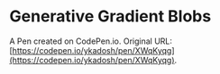 # Generative Gradient Blobs

A Pen created on CodePen.io. Original URL: [https://codepen.io/ykadosh/pen/XWqKyqg](https://codepen.io/ykadosh/pen/XWqKyqg).

